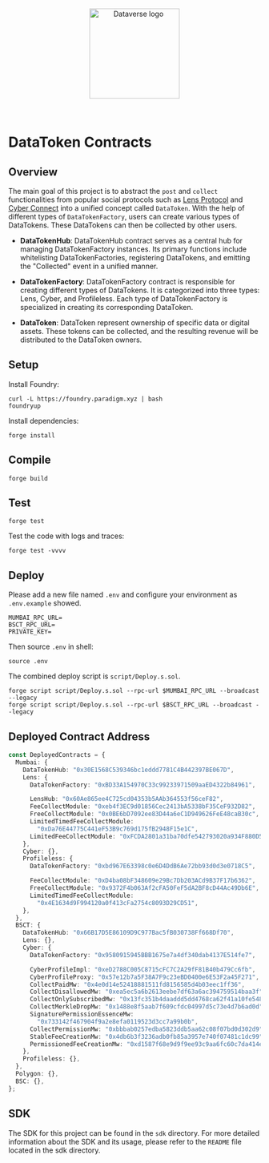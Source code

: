 <br/>
<p align="center">
<a href=" " target="_blank">
<img src="https://bafybeifozdhcbbfydy2rs6vbkbbtj3wc4vjlz5zg2cnqhb2g4rm2o5ldna.ipfs.w3s.link/dataverse.svg" width="180" alt="Dataverse logo">
</a >
</p >
<br/>

# DataToken Contracts

## Overview

The main goal of this project is to abstract the `post` and `collect` functionalities from popular social protocols such as [Lens Protocol](https://github.com/lens-protocol/core) and [Cyber Connect](https://github.com/cyberconnecthq/cybercontracts) into a unified concept called `DataToken`. With the help of different types of `DataTokenFactory`, users can create various types of DataTokens. These DataTokens can then be collected by other users.

- **DataTokenHub**: DataTokenHub contract serves as a central hub for managing DataTokenFactory instances. Its primary functions include whitelisting DataTokenFactories, registering DataTokens, and emitting the "Collected" event in a unified manner.

- **DataTokenFactory**: DataTokenFactory contract is responsible for creating different types of DataTokens. It is categorized into three types: Lens, Cyber, and Profileless. Each type of DataTokenFactory is specialized in creating its corresponding DataToken.

- **DataToken**: DataToken represent ownership of specific data or digital assets. These tokens can be collected, and the resulting revenue will be distributed to the DataToken owners.

## Setup

Install Foundry:

```
curl -L https://foundry.paradigm.xyz | bash
foundryup
```

Install dependencies:

```
forge install
```

## Compile

```
forge build
```

## Test

```
forge test
```

Test the code with logs and traces:

```
forge test -vvvv
```

## Deploy

Please add a new file named `.env` and configure your environment as `.env.example` showed.

```
MUMBAI_RPC_URL=
BSCT_RPC_URL=
PRIVATE_KEY=
```

Then source `.env` in shell:

```
source .env
```

The combined deploy script is `script/Deploy.s.sol`.

```
forge script script/Deploy.s.sol --rpc-url $MUMBAI_RPC_URL --broadcast --legacy
forge script script/Deploy.s.sol --rpc-url $BSCT_RPC_URL --broadcast --legacy
```

## Deployed Contract Address

```ts
const DeployedContracts = {
  Mumbai: {
    DataTokenHub: "0x30E1568C539346bc1eddd7781C4B442397BE067D",
    Lens: {
      DataTokenFactory: "0xBD33A154970C33c99233971509aaED4322b84961",

      LensHub: "0x60Ae865ee4C725cd04353b5AAb364553f56ceF82",
      FeeCollectModule: "0xeb4f3EC9d01856Cec2413bA5338bF35CeF932D82",
      FreeCollectModule: "0x0BE6bD7092ee83D44a6eC1D949626FeE48caB30c",
      LimitedTimedFeeCollectModule:
        "0xDa76E44775C441eF53B9c769d175fB2948F15e1C",
      LimitedFeeCollectModule: "0xFCDA2801a31ba70dfe542793020a934F880D54aB",
    },
    Cyber: {},
    Profileless: {
      DataTokenFactory: "0xbd967E63398c0e6D4DdB6Ae72bb93d0d3e0718C5",

      FeeCollectModule: "0xD4ba08bF348609e29Bc7Db203ACd9B37F17b6362",
      FreeCollectModule: "0x9372F4b063Af2cFA50FeF5dA2BF8cD44Ac49Db6E",
      LimitedTimedFeeCollectModule:
        "0x4E1634d9F994120a0f413cFa2754c8093D29CD51",
    },
  },
  BSCT: {
    DataTokenHub: "0x66B17D5E86109D9C977Bac5fB030738Ff668Df70",
    Lens: {},
    Cyber: {
      DataTokenFactory: "0x9580915945BBB1675e7a4df340dab4137E514fe7",

      CyberProfileImpl: "0xeD2788C005C8715cFC7C2A29fF81B40b479Cc6fb",
      CyberProfileProxy: "0x57e12b7a5F38A7F9c23eBD0400e6E53F2a45F271",
      CollectPaidMw: "0x4e0d14e52418881511fd8156585d4b03eec1ff36",
      CollectDisallowedMw: "0xea5ec5a6b2613eebe7df63a6ac394759514baa3f",
      CollectOnlySubscribedMw: "0x13fc351b4daaddd5dd4768ca62f41a10fe548642",
      CollectMerkleDropMw: "0x1488e8f5aab7f609cfdc04997d5c73e4d7b6ad0d",
      SignaturePermissionEssenceMw:
        "0x733142f467904f9a2e8efa0119523d3cc7a99b0b",
      CollectPermissionMw: "0xbbbab0257edba5823ddb5aa62c08f07bd0d302d9",
      StableFeeCreationMw: "0x4db6b3f3236adb0fb85a3957e740f07481c1dc99",
      PermissionedFeeCreationMw: "0xd1587f68e9d9f9ee93c9aa6fc60c7da414e90818",
    },
    Profileless: {},
  },
  Polygon: {},
  BSC: {},
};
```

## SDK

The SDK for this project can be found in the `sdk` directory. For more detailed information about the SDK and its usage, please refer to the `README` file located in the sdk directory.
